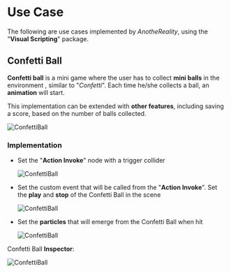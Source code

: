 ﻿---
sidebar_position: 4
---

# Use Case

The following are use cases implemented by *AnotheReality*, using the "**Visual Scripting**" package.

## Confetti Ball

**Confetti ball** is a mini game where the user has to collect **mini balls** in the environment , similar to "*Confetti*". Each time he/she collects a ball, an **animation** will start.

This implementation can be extended with **other features**, including saving a score, based on the number of balls collected.

![ConfettiBall](/img/confettiball.gif)

### Implementation

- Set the "**Action Invoke**" node with a trigger collider

	![ConfettiBall](/img/confettiball_1.png)

- Set the custom event that will be called from the "**Action Invoke**". Set the **play** and **stop** of the Confetti Ball in the scene

	![ConfettiBall](/img/confettiball_2.png)

- Set the **particles** that will emerge from the Confetti Ball when hit

	![ConfettiBall](/img/confettiball_3.png)

Confetti Ball **Inspector**:

![ConfettiBall](/img/confettiball_4.png)





